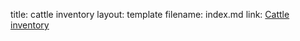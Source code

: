 title: cattle inventory
layout: template
filename: index.md
link:  <a href="/JavaScript-projects/../Cattle inventory/index.html">Cattle inventory</a>